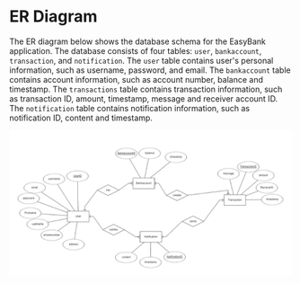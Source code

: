 
# ER Diagram

The ER diagram below shows the database schema for the EasyBank application. The database consists of four tables: `user`, `bankaccount`, `transaction`, and `notification`. The `user` table contains user's personal information, such as username, password, and email. The `bankaccount` table contains account information, such as account number, balance and timestamp. The `transactions` table contains transaction information, such as transaction ID, amount, timestamp, message and receiver account ID. The `notification` table contains notification information, such as notification ID, content and timestamp.

![ER Diagram](../main/resources/META-INF/resources/images/easybank-er.png)
